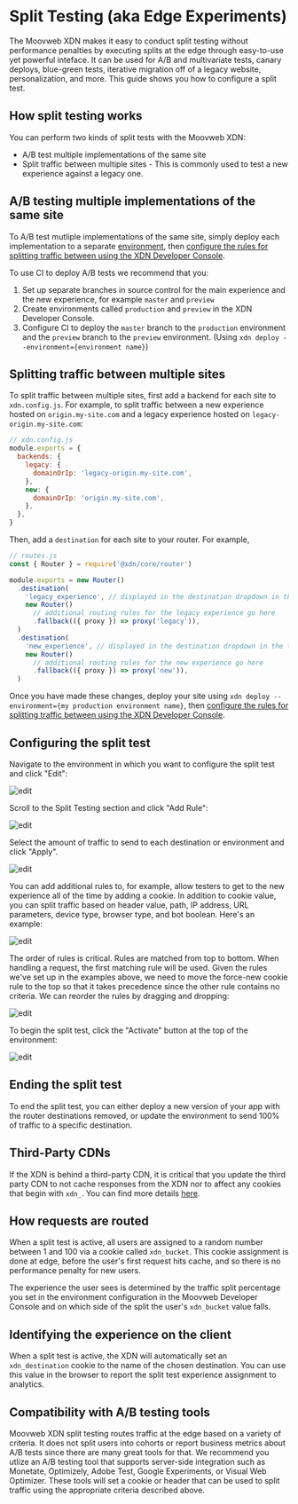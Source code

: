 # Split Testing (aka Edge Experiments)

The Moovweb XDN makes it easy to conduct split testing without performance penalties by executing splits at the edge through easy-to-use yet powerful inteface. It can be used for A/B and multivariate tests, canary deploys, blue-green tests, iterative migration off of a legacy website, personalization, and more. This guide shows you how to configure a split test.

## How split testing works

You can perform two kinds of split tests with the Moovweb XDN:

- A/B test multiple implementations of the same site
- Split traffic between multiple sites - This is commonly used to test a new experience against a legacy one.

## A/B testing multiple implementations of the same site

To A/B test mutliple implementations of the same site, simply deploy each implementation to a separate [environment](environments), then [configure the rules for splitting traffic between using the XDN Developer Console](#section_configuring_the_split_test).

To use CI to deploy A/B tests we recommend that you:

1. Set up separate branches in source control for the main experience and the new experience, for example `master` and `preview`
2. Create environments called `production` and `preview` in the XDN Developer Console.
3. Configure CI to deploy the `master` branch to the `production` environment and the `preview` branch to the `preview` environment. (Using `xdn deploy --environment={environment name}`)

## Splitting traffic between multiple sites

To split traffic between multiple sites, first add a backend for each site to `xdn.config.js`. For example, to split traffic between a new experience hosted on `origin.my-site.com` and a legacy experience hosted on `legacy-origin.my-site.com`:

```js
// xdn.config.js
module.exports = {
  backends: {
    legacy: {
      domainOrIp: 'legacy-origin.my-site.com',
    },
    new: {
      domainOrIp: 'origin.my-site.com',
    },
  },
}
```

Then, add a `destination` for each site to your router. For example,

```js
// routes.js
const { Router } = require('@xdn/core/router')

module.exports = new Router()
  .destination(
    'legacy_experience', // displayed in the destination dropdown in the traffic splitting section of your environment configuration in the XDN Developer Console
    new Router()
      // additional routing rules for the legacy experience go here
      .fallback(({ proxy }) => proxy('legacy')),
  )
  .destination(
    'new_experience', // displayed in the destination dropdown in the traffic splitting section of your environment configuration in the XDN Developer Console
    new Router()
      // additional routing rules for the new experience go here
      .fallback(({ proxy }) => proxy('new')),
  )
```

Once you have made these changes, deploy your site using `xdn deploy --environment={my production environment name}`, then [configure the rules for splitting traffic between using the XDN Developer Console](#section_configuring_the_split_test).

## Configuring the split test

Navigate to the environment in which you want to configure the split test and click "Edit":

![edit](/images/split-testing/edit.png)

Scroll to the Split Testing section and click "Add Rule":

![edit](/images/split-testing/split-testing.png)

Select the amount of traffic to send to each destination or environment and click "Apply".

![edit](/images/split-testing/add-rule.png)

You can add additional rules to, for example, allow testers to get to the new experience all of the time by adding a cookie. In addition to cookie value, you can split traffic based on header value, path, IP address, URL parameters, device type, browser type, and bot boolean. Here's an example:

![edit](/images/split-testing/criteria.png)

The order of rules is critical. Rules are matched from top to bottom. When handling a request, the first matching rule will be used. Given the rules we've set up in the examples above, we need to move the force-new cookie rule to the top so that it takes precedence since the other rule contains no criteria. We can reorder the rules by dragging and dropping:

![edit](/images/split-testing/order.png)

To begin the split test, click the "Activate" button at the top of the environment:

![edit](/images/split-testing/activate.png)

## Ending the split test

To end the split test, you can either deploy a new version of your app with the router destinations removed, or update the environment
to send 100% of traffic to a specific destination.

## Third-Party CDNs

If the XDN is behind a third-party CDN, it is critical that you update the third party CDN to not cache responses from the XDN nor to affect any cookies that begin with `xdn_`. You can find more details [here](third_party_cdns#section_split_testing).

## How requests are routed

When a split test is active, all users are assigned to a random number between 1 and 100 via a cookie called `xdn_bucket`. This cookie assignment is done at edge, before the user's first request hits cache, and so there is no performance penalty for new users.

The experience the user sees is determined by the traffic split percentage you set in the environment configuration in the Moovweb Developer Console and on which side of the split the user's `xdn_bucket` value falls.

## Identifying the experience on the client

When a split test is active, the XDN will automatically set an `xdn_destination` cookie to the name
of the chosen destination. You can use this value in the browser to report the split test experience assignment to
analytics.

## Compatibility with A/B testing tools

Moovweb XDN split testing routes traffic at the edge based on a variety of criteria. It does not split users into cohorts or report business metrics about A/B tests since there are many great tools for that. We recommend you utlize an A/B testing tool that supports server-side integration such as Monetate, Optimizely, Adobe Test, Google Experiments, or Visual Web Optimizer. These tools will set a cookie or header that can be used to split traffic using the appropriate criteria described above.
